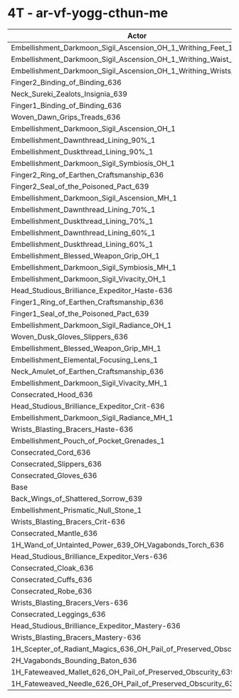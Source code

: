 # 4T - ar-vf-yogg-cthun-me
| Actor | DPS | Increase |
|---|:---:|:---:|
|Embellishment_Darkmoon_Sigil_Ascension_OH_1_Writhing_Feet_1|2888176|1.76%|
|Embellishment_Darkmoon_Sigil_Ascension_OH_1_Writhing_Waist_1|2888094|1.76%|
|Embellishment_Darkmoon_Sigil_Ascension_OH_1_Writhing_Wrists_1|2884859|1.64%|
|Finger2_Binding_of_Binding_636|2882953|1.57%|
|Neck_Sureki_Zealots_Insignia_639|2882736|1.57%|
|Finger1_Binding_of_Binding_636|2874115|1.26%|
|Woven_Dawn_Grips_Treads_636|2871150|1.16%|
|Embellishment_Darkmoon_Sigil_Ascension_OH_1|2862353|0.85%|
|Embellishment_Dawnthread_Lining_90%_1|2860435|0.78%|
|Embellishment_Duskthread_Lining_90%_1|2858261|0.70%|
|Embellishment_Darkmoon_Sigil_Symbiosis_OH_1|2857898|0.69%|
|Finger2_Ring_of_Earthen_Craftsmanship_636|2857647|0.68%|
|Finger2_Seal_of_the_Poisoned_Pact_639|2857433|0.68%|
|Embellishment_Darkmoon_Sigil_Ascension_MH_1|2856616|0.65%|
|Embellishment_Dawnthread_Lining_70%_1|2853434|0.53%|
|Embellishment_Duskthread_Lining_70%_1|2852979|0.52%|
|Embellishment_Dawnthread_Lining_60%_1|2852820|0.51%|
|Embellishment_Duskthread_Lining_60%_1|2851393|0.46%|
|Embellishment_Blessed_Weapon_Grip_OH_1|2851297|0.46%|
|Embellishment_Darkmoon_Sigil_Symbiosis_MH_1|2850798|0.44%|
|Embellishment_Darkmoon_Sigil_Vivacity_OH_1|2849836|0.41%|
|Head_Studious_Brilliance_Expeditor_Haste-636|2849340|0.39%|
|Finger1_Ring_of_Earthen_Craftsmanship_636|2849138|0.38%|
|Finger1_Seal_of_the_Poisoned_Pact_639|2848190|0.35%|
|Embellishment_Darkmoon_Sigil_Radiance_OH_1|2847176|0.31%|
|Woven_Dusk_Gloves_Slippers_636|2845038|0.24%|
|Embellishment_Blessed_Weapon_Grip_MH_1|2844956|0.24%|
|Embellishment_Elemental_Focusing_Lens_1|2843912|0.20%|
|Neck_Amulet_of_Earthen_Craftsmanship_636|2843060|0.17%|
|Embellishment_Darkmoon_Sigil_Vivacity_MH_1|2842782|0.16%|
|Consecrated_Hood_636|2841361|0.11%|
|Head_Studious_Brilliance_Expeditor_Crit-636|2841210|0.10%|
|Embellishment_Darkmoon_Sigil_Radiance_MH_1|2840671|0.08%|
|Wrists_Blasting_Bracers_Haste-636|2840015|0.06%|
|Embellishment_Pouch_of_Pocket_Grenades_1|2839592|0.05%|
|Consecrated_Cord_636|2839017|0.03%|
|Consecrated_Slippers_636|2838824|0.02%|
|Consecrated_Gloves_636|2838603|0.01%|
|Base|2838271|0.00%|
|Back_Wings_of_Shattered_Sorrow_639|2837955|-0.01%|
|Embellishment_Prismatic_Null_Stone_1|2836504|-0.06%|
|Wrists_Blasting_Bracers_Crit-636|2836497|-0.06%|
|Consecrated_Mantle_636|2835582|-0.09%|
|1H_Wand_of_Untainted_Power_639_OH_Vagabonds_Torch_636|2835350|-0.10%|
|Head_Studious_Brilliance_Expeditor_Vers-636|2834606|-0.13%|
|Consecrated_Cloak_636|2834208|-0.14%|
|Consecrated_Cuffs_636|2834173|-0.14%|
|Consecrated_Robe_636|2833879|-0.15%|
|Wrists_Blasting_Bracers_Vers-636|2832820|-0.19%|
|Consecrated_Leggings_636|2832412|-0.21%|
|Head_Studious_Brilliance_Expeditor_Mastery-636|2831393|-0.24%|
|Wrists_Blasting_Bracers_Mastery-636|2829723|-0.30%|
|1H_Scepter_of_Radiant_Magics_636_OH_Pail_of_Preserved_Obscurity_639|2829272|-0.32%|
|2H_Vagabonds_Bounding_Baton_636|2823968|-0.50%|
|1H_Fateweaved_Mallet_626_OH_Pail_of_Preserved_Obscurity_639|2794026|-1.56%|
|1H_Fateweaved_Needle_626_OH_Pail_of_Preserved_Obscurity_639|2793792|-1.57%|
